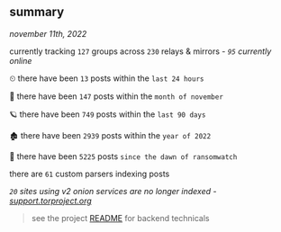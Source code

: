 
## summary
_november 11th, 2022_

currently tracking `127` groups across `230` relays & mirrors - _`95` currently online_

⏲ there have been `13` posts within the `last 24 hours`

🦈 there have been `147` posts within the `month of november`

🪐 there have been `749` posts within the `last 90 days`

🏚 there have been `2939` posts within the `year of 2022`

🦕 there have been `5225` posts `since the dawn of ransomwatch`

there are `61` custom parsers indexing posts

_`20` sites using v2 onion services are no longer indexed - [support.torproject.org](https://support.torproject.org/onionservices/v2-deprecation/)_

> see the project [README](https://github.com/joshhighet/ransomwatch#ransomwatch--) for backend technicals
